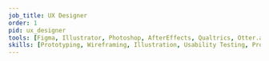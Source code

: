 ```yaml
---
job_title: UX Designer
order: 1
pid: ux_designer
tools: [Figma, Illustrator, Photoshop, AfterEffects, Qualtrics, Otter.ai]
skills: [Prototyping, Wireframing, Illustration, Usability Testing, Protocol Development, Survey Design, Focus Groups, Interviews]
---
```

